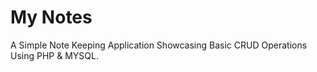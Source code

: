 # My Notes
A Simple Note Keeping Application Showcasing Basic CRUD Operations Using PHP &amp; MYSQL.
